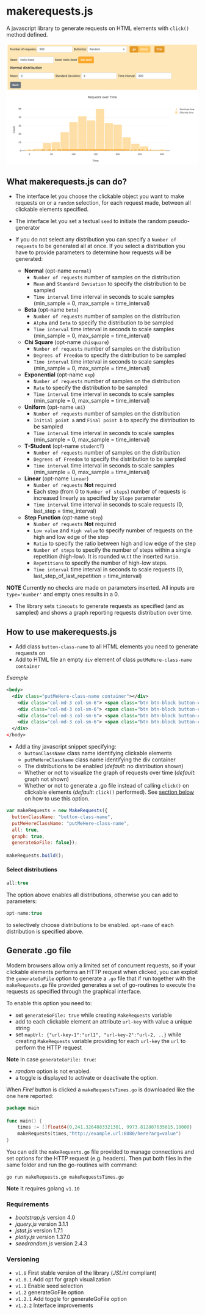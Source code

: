 # makerequests.js
A javascript library to generate requests on HTML elements with ```click()``` method defined. 

![Example UI](/img/makerequests.png)

## What makerequests.js can do? ##

* The interface let you choose the clickable object you want to make requests on or a ```random``` 
selection, for each request made, between all clickable elements specified.  

* The interface let you set a textual ```seed``` to initiate the random pseudo-generator

* If you do not select any distribution you can specify a ```Number of requests``` to be generated all at once.
If you select a distribution you have to provide parameters to determine how requests will be generated:
  * **Normal** (opt-name ```normal```)
    * ```Number of requests``` number of samples on the distribution
    * ```Mean``` and ```Standard Deviation``` to specify the distribution to be sampled
    * ```Time interval``` time interval in seconds to scale samples (min_sample = 0, max_sample = time_interval)
  * **Beta** (opt-name ```beta```)
    * ```Number of requests``` number of samples on the distribution
    * ```Alpha``` and ```Beta``` to specify the distribution to be sampled
    * ```Time interval``` time interval in seconds to scale samples (min_sample = 0, max_sample = time_interval)
  * **Chi Square** (opt-name ```chisquare```)
    * ```Number of requests``` number of samples on the distribution
    * ```Degrees of Freedom``` to specify the distribution to be sampled
    * ```Time interval``` time interval in seconds to scale samples (min_sample = 0, max_sample = time_interval)
  * **Exponential** (opt-name ```exp```)
    * ```Number of requests``` number of samples on the distribution
    * ```Rate``` to specify the distribution to be sampled
    * ```Time interval``` time interval in seconds to scale samples (min_sample = 0, max_sample = time_interval)
  * **Uniform** (opt-name ```uni```)
    * ```Number of requests``` number of samples on the distribution
    * ```Initial point a``` and ```Final point b``` to specify the distribution to be sampled
    * ```Time interval``` time interval in seconds to scale samples (min_sample = 0, max_sample = time_interval)
  * **T-Student** (opt-name ```studentT```)
    * ```Number of requests``` number of samples on the distribution
    * ```Degrees of Freedom``` to specify the distribution to be sampled
    * ```Time interval``` time interval in seconds to scale samples (min_sample = 0, max_sample = time_interval)
  * **Linear** (opt-name ```linear```)
    * ```Number of requests``` **Not** required
    * Each step (from 0 to ```Number of steps```) number of requests is increased linearly as specified by ```Slope``` parameter
    * ```Time interval``` time interval in seconds to scale requests (0, last_step = time_interval)
  * **Step Function** (opt-name ```step```)
    * ```Number of requests``` **Not** required
    * ```Low value``` and ```High value``` to specify number of requests on the high and low edge of the step
    * ```Ratio``` to specify the ratio between high and low edge of the step
    * ```Number of steps``` to specify the number of steps within a single repetition (high-low). It is rounded w.r.t
    the inserted ```Ratio```.
    * ```Repetitions``` to specify the number of high-low steps.
    * ```Time interval``` time interval in seconds to scale requests (0, last_step_of_last_repetition = time_interval)

**NOTE** Currently no checks are made on parameters inserted. All inputs are ```type='number'``` and empty 
ones results in a 0.  

* The library sets ```timeouts``` to generate requests as specified (and as sampled) and shows a graph reporting 
requests distribution over time.

## How to use makerequests.js ##
* Add class ```button-class-name``` to all HTML elements you need to generate requests on
* Add to HTML file an empty ```div``` element of class ```putMeHere-class-name container``` 

*Example*  
```xml
<body>
  <div class="putMeHere-class-name container"></div>
    <div class="col-md-3 col-sm-6"> <span class="btn btn-block button-class-name">Button 1</span></div>
    <div class="col-md-3 col-sm-6"> <span class="btn btn-block button-class-name">Button 2</span></div>
    <div class="col-md-3 col-sm-6"> <span class="btn btn-block button-class-name">Button 3</span></div>
    <div class="col-md-3 col-sm-6"> <span class="btn btn-block button-class-name">Button 4</span></div>
  </div>
</body>
```

* Add a tiny javascript snippet specifying:
  * ```buttonClassName``` class name identifying clickable elements
  * ```putMeHereClassName``` class name identifying the div container
  * The distributions to be enabled (*default*: no distribution shown)
  * Whether or not to visualize the graph of requests over time (*default*: graph not shown)
  * Whether or not to generate a .go file instead of calling ```click()``` on clickable elements (*default*: ```click()``` performed). See [section below](#generate-go-file) on how to use this option.

```javascript
var makeRequests = new MakeRequests({
  buttonClassName: "button-class-name",
  putMeHereClassName: "putMeHere-class-name",
  all: true,
  graph: true,
  generateGoFile: false});
  
makeRequests.build();
```

#### Select distributions ####

```javascript
all:true
``` 
The option above enables all distributions, otherwise you can add to parameters:
```javascript
opt-name:true
```
to selectively choose distributions to be enabled. ```opt-name``` of each distribution is specified above.

## Generate .go file ##

Modern browsers allow only a limited set of concurrent requests, so if your clickable elements performs an HTTP request when clicked, you can exploit the ```generateGoFile``` option to generate a ```.go``` file that if run together with the ```makeRequests.go``` file provided generates a set of go-routines to execute the requests as specified through the graphical interface.

To enable this option you need to:
* set ```generateGoFile: true``` while creating ```MakeRequests``` variable
* add to each clickable element an attribute ```url-key``` with value a unique string 
* set ```mapUrl: {"url-key-1":"url1", "url-key-2":"url-2, ..}``` while creating ```MakeRequests``` variable providing for each ```url-key``` the ```url``` to perform the HTTP request
	  
**Note** In case ```generateGoFile: true```:
* *random* option is not enabled.
* a toggle is displayed to activate or deactivate the option.

When *Fire!* button is clicked a ```makeRequestsTimes.go``` is downloaded like the one here reported:

```go
package main

func main() {
	times := []float64{0,241.3264883321301, 9973.812807635615,10000}
	makeRequests(times,"http://example.url:8080/here?arg=value")
}
``` 

You can edit the ```makeRequests.go``` file provided to manage connections and set options for the HTTP request (e.g. headers). Then put both files in the same folder and run the go-routines with command:

```go run makeRequests.go makeRequestsTimes.go```

**Note** It requires golang ```v1.10```

### Requirements ###
* *bootstrap.js* version 4.0  
* *jquery.js* version 3.1.1
* *jstat.js* version 1.7.1
* *plotly.js* version 1.37.0
* *seedrandom.js* version 2.4.3

### Versioning ###
* ```v1.0``` First stable version of the library (*JSLint* compliant)
* ```v1.0.1``` Add opt for graph visualization
* ```v1.1``` Enable seed selection
* ```v1.2``` generateGoFile option
* ```v1.2.1``` Add toggle for generateGoFile option
* ```v1.2.2``` Interface improvements
